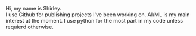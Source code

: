 
Hi, my name is Shirley.   
  I use Github for publishing projects I've been working on. 
  AI/ML is my main interest at the moment.
  I use python for the most part in my code unless requierd otherwise. 

